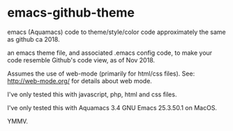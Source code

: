 # emacs-github-theme
emacs (Aquamacs) code to theme/style/color code approximately the same as github ca 2018.

an emacs theme file, and associated .emacs config code, to make your code resemble Github's code view, as of Nov 2018. 

Assumes the use of web-mode (primarily for html/css files). See: http://web-mode.org/ for details about web mode. 

I've only tested this with javascript, php, html and css files. 

I've only tested this with Aquamacs 3.4  GNU Emacs 25.3.50.1 on MacOS. 

YMMV.
